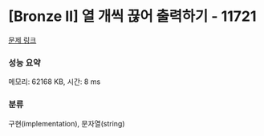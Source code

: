 # [Bronze II] 열 개씩 끊어 출력하기 - 11721 

[문제 링크](https://www.acmicpc.net/problem/11721) 

### 성능 요약

메모리: 62168 KB, 시간: 8 ms

### 분류

구현(implementation), 문자열(string)

